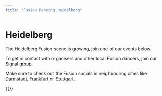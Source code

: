 ```yaml
---
title: "Fusion Dancing Heidelberg"
---
```


# Heidelberg

The Heidelberg Fusion scene is growing, join one of our events below.

To get in contact with organisers and other local Fusion dancers, join our [Signal group](https://signal.group/#CjQKIAzPq-Zo-6g-tLBmM63-TA5FQdA8jwTIN6XtOsE4eupqEhDygggHsA_PYqSZZ37xjX5E).

Make sure to check out the Fusion socials in neighbouring cities like [Darmstadt](/darmstadt), [Frankfurt](/frankfurt) or [Stuttgart](/stuttgart).

{{<localevents dataKey="heidelberg">}}
